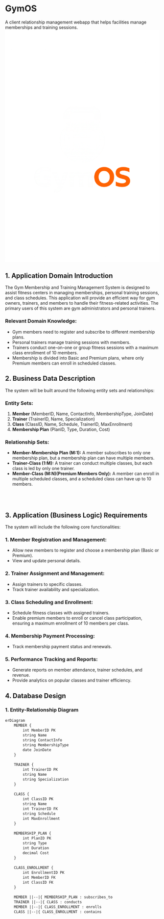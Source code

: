 # GymOS

A client relationship management webapp that helps facilities manage memberships and training sessions.
![Logo](./logo.png)


## **1. Application Domain Introduction**

The Gym Membership and Training Management System is designed to assist fitness centers in managing memberships, personal training sessions, and class schedules. This application will provide an efficient way for gym owners, trainers, and members to handle their fitness-related activities. The primary users of this system are gym administrators and personal trainers.

### **Relevant Domain Knowledge:**

- Gym members need to register and subscribe to different membership plans.
- Personal trainers manage training sessions with members.
- Trainers conduct one-on-one or group fitness sessions with a maximum class enrollment of 10 members.
- Membership is divided into Basic and Premium plans, where only Premium members can enroll in scheduled classes.

## **2. Business Data Description**

The system will be built around the following entity sets and relationships:

### **Entity Sets:**

1. **Member** (MemberID, Name, ContactInfo, MembershipType, JoinDate)
2. **Trainer** (TrainerID, Name, Specialization)
3. **Class** (ClassID, Name, Schedule, TrainerID, MaxEnrollment)
4. **Membership Plan** (PlanID, Type, Duration, Cost)

### **Relationship Sets:**

- **Member-Membership Plan (M:1):** A member subscribes to only one membership plan, but a membership plan can have multiple members.
- **Trainer-Class (1:M):** A trainer can conduct multiple classes, but each class is led by only one trainer.
- **Member-Class (M:N)(Premium Members Only):** A member can enroll in multiple scheduled classes, and a scheduled class can have up to 10 members.
  <br><br><br><br>

## **3. Application (Business Logic) Requirements**

The system will include the following core functionalities:

### **1. Member Registration and Management:**

- Allow new members to register and choose a membership plan (Basic or Premium).
- View and update personal details.

### **2. Trainer Assignment and Management:**

- Assign trainers to specific classes.
- Track trainer availability and specialization.

### **3. Class Scheduling and Enrollment:**

- Schedule fitness classes with assigned trainers.
- Enable premium members to enroll or cancel class participation, ensuring a maximum enrollment of 10 members per class.

### **4. Membership Payment Processing:**

- Track membership payment status and renewals.

### **5. Performance Tracking and Reports:**

- Generate reports on member attendance, trainer schedules, and revenue.
- Provide analytics on popular classes and trainer efficiency.

## 4. Database Design

### **1. Entity-Relationship Diagram**

```mermaid
erDiagram
    MEMBER {
        int MemberID PK
        string Name
        string ContactInfo
        string MembershipType
        date JoinDate
    }

    TRAINER {
        int TrainerID PK
        string Name
        string Specialization
    }

    CLASS {
        int ClassID PK
        string Name
        int TrainerID FK
        string Schedule
        int MaxEnrollment
    }

    MEMBERSHIP_PLAN {
        int PlanID PK
        string Type
        int Duration
        decimal Cost
    }

    CLASS_ENROLLMENT {
        int EnrollmentID PK
        int MemberID FK
        int ClassID FK
    }

    MEMBER ||--|{ MEMBERSHIP_PLAN : subscribes_to
    TRAINER ||--|{ CLASS : conducts
    MEMBER ||--|{ CLASS_ENROLLMENT : enrolls
    CLASS ||--|{ CLASS_ENROLLMENT : contains

```
